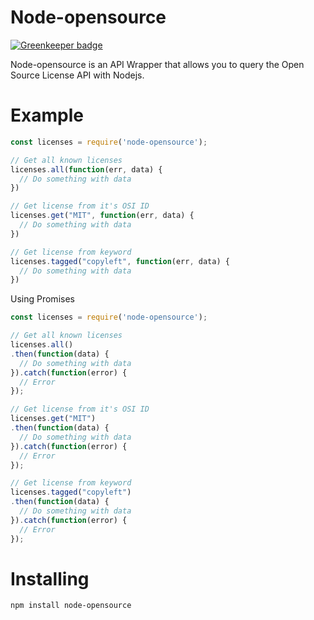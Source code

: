 # Node-opensource

[![Greenkeeper badge](https://badges.greenkeeper.io/devcode1981/node-opensource.svg)](https://greenkeeper.io/)

Node-opensource is an API Wrapper that allows you to query the Open Source License API with Nodejs.

# Example

```js
const licenses = require('node-opensource');

// Get all known licenses
licenses.all(function(err, data) {
  // Do something with data
})

// Get license from it's OSI ID
licenses.get("MIT", function(err, data) {
  // Do something with data
})

// Get license from keyword
licenses.tagged("copyleft", function(err, data) {
  // Do something with data
})
```
Using Promises
```js
const licenses = require('node-opensource');

// Get all known licenses
licenses.all()
.then(function(data) {
  // Do something with data
}).catch(function(error) {
  // Error
});

// Get license from it's OSI ID
licenses.get("MIT")
.then(function(data) {
  // Do something with data
}).catch(function(error) {
  // Error
});

// Get license from keyword
licenses.tagged("copyleft")
.then(function(data) {
  // Do something with data
}).catch(function(error) {
  // Error
});
```

# Installing

```
npm install node-opensource
```
